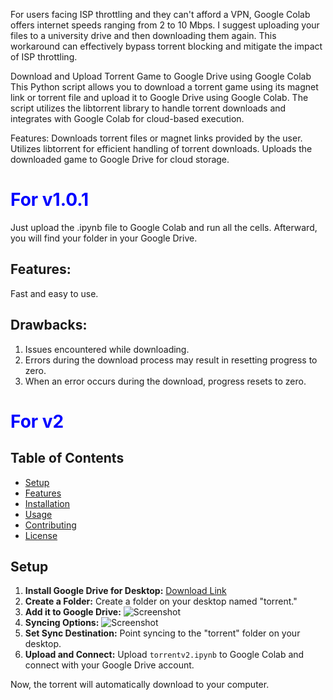 
For users facing ISP throttling and they can't afford a VPN, Google Colab offers internet speeds ranging from 2 to 10 Mbps. I suggest uploading your files to a university drive and then downloading them again. This workaround can effectively bypass torrent blocking and mitigate the impact of ISP throttling.













Download and Upload Torrent Game to Google Drive using Google Colab
This Python script allows you to download a torrent game using its magnet link or torrent file and upload it to Google Drive using Google Colab. The script utilizes the libtorrent library to handle torrent downloads and integrates with Google Colab for cloud-based execution.






Features:
Downloads torrent files or magnet links provided by the user.
Utilizes libtorrent for efficient handling of torrent downloads.
Uploads the downloaded game to Google Drive for cloud storage.




# <span style="color:blue">For v1.0.1</span>

Just upload the .ipynb file to Google Colab and run all the cells. Afterward, you will find your folder in your Google Drive.

## Features:
Fast and easy to use.

## Drawbacks:
1. Issues encountered while downloading.
2. Errors during the download process may result in resetting progress to zero.
3. When an error occurs during the download, progress resets to zero.




# <span style="color:blue">For v2</span>

## Table of Contents

- [Setup](#setup)
- [Features](#features)
- [Installation](#installation)
- [Usage](#usage)
- [Contributing](#contributing)
- [License](#license)

## Setup

1. **Install Google Drive for Desktop:** [Download Link](https://www.google.com/drive/download/)
2. **Create a Folder:** Create a folder on your desktop named "torrent."
3. **Add it to Google Drive:**
   ![Screenshot](https://github.com/AzizBahloul/Download-and-upload-a-torrent-game-to-Google-Drive-using-Google-Colab/assets/74460680/09b59c1e-e01e-4415-96cb-30ecf94a8fa0)
4. **Syncing Options:**
   ![Screenshot](https://github.com/AzizBahloul/Download-and-upload-a-torrent-game-to-Google-Drive-using-Google-Colab/assets/74460680/6306a35e-ea14-4637-a48a-888a0acec0ac)
5. **Set Sync Destination:** Point syncing to the "torrent" folder on your desktop.
6. **Upload and Connect:** Upload `torrentv2.ipynb` to Google Colab and connect with your Google Drive account.

Now, the torrent will automatically download to your computer.


